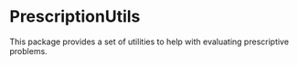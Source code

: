 # PrescriptionUtils

This package provides a set of utilities to help with evaluating prescriptive problems.
